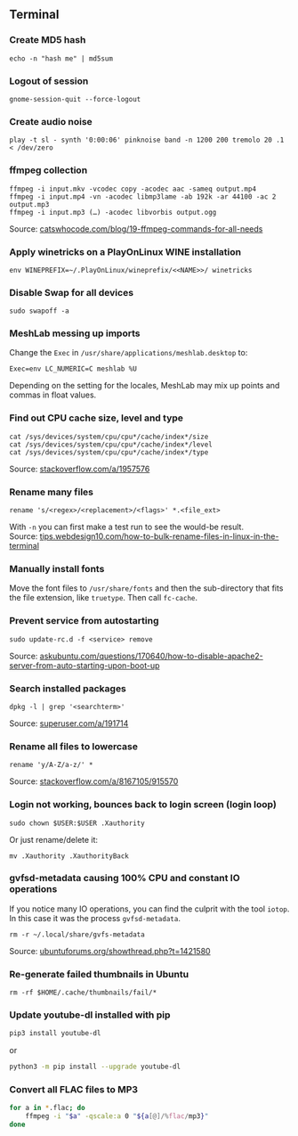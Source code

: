 ## Terminal


### Create MD5 hash

    echo -n "hash me" | md5sum


### Logout of session

    gnome-session-quit --force-logout


### Create audio noise

    play -t sl - synth '0:00:06' pinknoise band -n 1200 200 tremolo 20 .1 < /dev/zero


### ffmpeg collection

    ffmpeg -i input.mkv -vcodec copy -acodec aac -sameq output.mp4
    ffmpeg -i input.mp4 -vn -acodec libmp3lame -ab 192k -ar 44100 -ac 2 output.mp3
    ffmpeg -i input.mp3 (…) -acodec libvorbis output.ogg

Source: [catswhocode.com/blog/19-ffmpeg-commands-for-all-needs](http://www.catswhocode.com/blog/19-ffmpeg-commands-for-all-needs)


### Apply winetricks on a PlayOnLinux WINE installation

    env WINEPREFIX=~/.PlayOnLinux/wineprefix/<<NAME>>/ winetricks


### Disable Swap for all devices

    sudo swapoff -a


### MeshLab messing up imports

Change the `Exec` in `/usr/share/applications/meshlab.desktop` to:

    Exec=env LC_NUMERIC=C meshlab %U

Depending on the setting for the locales, MeshLab may mix up points and commas in float values.


### Find out CPU cache size, level and type

    cat /sys/devices/system/cpu/cpu*/cache/index*/size
    cat /sys/devices/system/cpu/cpu*/cache/index*/level
    cat /sys/devices/system/cpu/cpu*/cache/index*/type

Source: [stackoverflow.com/a/1957576](http://stackoverflow.com/a/1957576)


### Rename many files

    rename 's/<regex>/<replacement>/<flags>' *.<file_ext>

With `-n` you can first make a test run to see the would-be result.  
Source: [tips.webdesign10.com/how-to-bulk-rename-files-in-linux-in-the-terminal](http://tips.webdesign10.com/how-to-bulk-rename-files-in-linux-in-the-terminal)


### Manually install fonts

Move the font files to `/usr/share/fonts` and then the sub-directory that fits the file extension, like `truetype`. Then call `fc-cache`.


### Prevent service from autostarting

    sudo update-rc.d -f <service> remove

Source: [askubuntu.com/questions/170640/how-to-disable-apache2-server-from-auto-starting-upon-boot-up](http://askubuntu.com/questions/170640/how-to-disable-apache2-server-from-auto-starting-upon-boot-up)


### Search installed packages

    dpkg -l | grep '<searchterm>'

Source: [superuser.com/a/191714](http://superuser.com/a/191714)


### Rename all files to lowercase

    rename 'y/A-Z/a-z/' *

Source: [stackoverflow.com/a/8167105/915570](http://stackoverflow.com/a/8167105/915570)


### Login not working, bounces back to login screen (login loop)

    sudo chown $USER:$USER .Xauthority

Or just rename/delete it:

    mv .Xauthority .XauthorityBack


### gvfsd-metadata causing 100% CPU and constant IO operations

If you notice many IO operations, you can find the culprit with the tool `iotop`. In this case it was the process `gvfsd-metadata`.

    rm -r ~/.local/share/gvfs-metadata

Source: [ubuntuforums.org/showthread.php?t=1421580](http://ubuntuforums.org/showthread.php?t=1421580)


### Re-generate failed thumbnails in Ubuntu

    rm -rf $HOME/.cache/thumbnails/fail/*


### Update youtube-dl installed with pip

```bash
pip3 install youtube-dl
```

or

```bash
python3 -m pip install --upgrade youtube-dl
```


### Convert all FLAC files to MP3

```bash
for a in *.flac; do
    ffmpeg -i "$a" -qscale:a 0 "${a[@]/%flac/mp3}"
done
```
